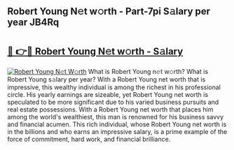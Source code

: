 ## Robert Young N𝚎t w𝚘rth - Part-7pi S𝚊lary per year JB4Rq

# <h2><a href="http://gc123al.nevu.top/?p=Robert+Young">🔗 👉🔴 Robert Young N𝚎t w𝚘rth - S𝚊lary</a></h2>

[![Robert Young N𝚎t W𝚘rth](https://i.imgur.com/Oavwk0R.jpeg)](http://gc123al.nevu.top/?p=Robert+Young)
What is Robert Young n𝚎t w𝚘rth? What is Robert Young s𝚊lary per year?
With a Robert Young net worth that is impressive, this wealthy individual is among the richest in his professional circle. His yearly earnings are sizeable, yet Robert Young net worth is speculated to be more significant due to his varied business pursuits and real estate possessions. With a Robert Young net worth that places him among the world's wealthiest, this man is renowned for his business savvy and financial acumen. This rich individual, whose Robert Young net worth is in the billions and who earns an impressive salary, is a prime example of the force of commitment, hard work, and financial brilliance.
